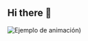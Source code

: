 ## Hi there 👋
![Ejemplo de animación]([https://github.com/user-attachments/assets/6e3f3c50-f261-424c-9c10-efeba442fd9e](https://media1.tenor.com/m/GfSX-u7VGM4AAAAC/coding.gif](https://media.giphy.com/media/l4pT0D9en5ds8O2Co/giphy.gif))
))

<!--
**tomasrial46/tomasrial46** is a ✨ _special_ ✨ repository because its `README.md` (this file) appears on your GitHub profile.

Here are some ideas to get you started:

- 🔭 I’m currently working on ...
- 🌱 I’m currently learning ...
- 👯 I’m looking to collaborate on ...
- 🤔 I’m looking for help with ...
- 💬 Ask me about ...
- 📫 How to reach me: ...
- 😄 Pronouns: ...
- ⚡ Fun fact: ...
-->
